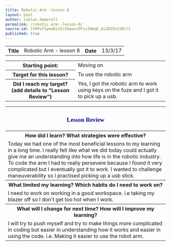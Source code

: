```yaml
---
title: Robotic Arm -lesson 8
layout: post
author: niklas.damarell
permalink: /robotic-arm--lesson-8/
source-id: 1YHPsfSpewDz1Ic56pwucDFsiIWmqE_Ai2DG5n1SBllI
published: true
---
```

<table>
  <tr>
    <th>Title</th>
    <td>Robotic Arm - lesson 8</td>
    <th>Date</th>
    <td>13/3/17</td>
  </tr>
</table>


<table>
  <tr>
    <th>Starting point:</th>
    <td>Moving on </td>
  </tr>
  <tr>
    <th>Target for this lesson?</th>
    <td>To use the robotic arm</td>
  </tr>
  <tr>
    <th>Did I reach my target? 
(add details to "Lesson Review")</th>
    <td>Yes, I got the robotic arm to work using keys on the fuze and I got it to pick up a usb.</td>
  </tr>
</table>


<table>
  <tr>
    <tr>  <th><h3><font face="Trebuchet MS" style="color:#000099;">Lesson Review </font></h3></th>
  </tr>
  <tr>
    <th>How did I learn? What strategies were effective? </th>
  </tr>
  <tr>
    <td>Today we had one of the most beneficial lessons to my learning in a long time. I really felt like what we did today could actually give me an understanding into how life is in the robotic industry. To code the arm I had to really persevere because I found it very complicated but I eventually got it to work. I wanted to challenge maneuverability so I practised picking up a usb stick.</td>
  </tr>
  <tr>
    <th>What limited my learning? Which habits do I need to work on? </th>
  </tr>
  <tr>
    <td>I need to work on working in a good workspace. i.e taking my blazer off so I don't get too hot when I work.</td>
  </tr>
  <tr>
    <th>What will I change for next time? How will I improve my learning?</th>
  </tr>
  <tr>
    <td>I will try to push myself and try to make things more complicated in coding but easier in understanding how it works and easier in using the code. i.e. Making it easier to use the robot arm.</td>
  </tr>
</table>



<html>
<head>
<script async src="//pagead2.googlesyndication.com/pagead/js/adsbygoogle.js"></script>
<script>
  (adsbygoogle = window.adsbygoogle || []).push({
    google_ad_client: "ca-pub-7853205013294084",
    enable_page_level_ads: true
  });
</script>
</head>
</html>

<html>
<body>
<script async src="//pagead2.googlesyndication.com/pagead/js/adsbygoogle.js"></script>
<script>
  (adsbygoogle = window.adsbygoogle || []).push({
    google_ad_client: "ca-pub-7853205013294084",
    enable_page_level_ads: true
  });
</script>
</body>
</html>

<html>
<body>
<script async src="//pagead2.googlesyndication.com/pagead/js/adsbygoogle.js"></script>
<!-- Ads -->
<ins class="adsbygoogle"
     style="display:block"
     data-ad-client="ca-pub-7853205013294084"
     data-ad-slot="9760688653"
     data-ad-format="auto"></ins>
<script>
(adsbygoogle = window.adsbygoogle || []).push({});
</script>
</body>
</html>

